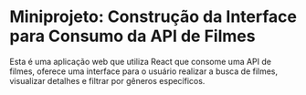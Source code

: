 # Miniprojeto: Construção da Interface para Consumo da API de Filmes

Esta é uma aplicação web que utiliza React que consome uma API de filmes, oferece uma interface para o usuário realizar a busca de filmes, visualizar detalhes e filtrar por gêneros específicos.
